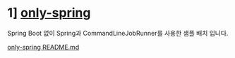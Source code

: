 # 1] [only-spring](only-spring)
Spring Boot 없이 Spring과 CommandLineJobRunner를 사용한 샘플 배치 입니다.

[only-spring README.md](only-spring/README.md)
